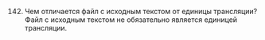 142. Чем отличается файл с исходным текстом от единицы трансляции?  
Файл с исходным текстом не обязательно является единицей трансляции.
